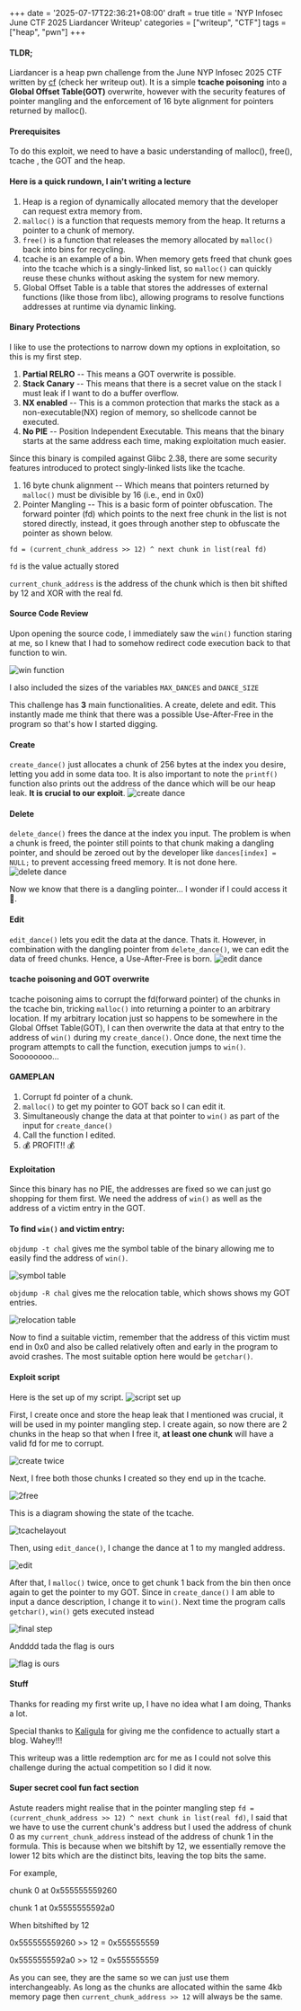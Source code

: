 +++
date = '2025-07-17T22:36:21+08:00'
draft = true
title = 'NYP Infosec June CTF 2025 Liardancer Writeup'
categories = ["writeup", "CTF"]
tags = ["heap", "pwn"]
+++

#### TLDR;

Liardancer is a heap pwn challenge from the June NYP Infosec 2025 CTF written by [cf](https://wrenches.online/nyp.html) (check her writeup out). 
It is a simple **tcache poisoning** into a **Global Offset Table(GOT)** overwrite, however with the security features of pointer mangling and the enforcement of 16 byte alignment for pointers returned by malloc().

#### Prerequisites
To do this exploit, we need to have a basic understanding of malloc(), free(), tcache , the GOT and the heap.

#### Here is a quick rundown, I ain't writing a lecture 

1. Heap is a region of dynamically allocated memory that the developer can request extra memory from.
1. `malloc()` is a function that requests memory from the heap. It returns a pointer to a chunk of memory.
1. `free()` is a function that releases the memory allocated by `malloc()` back into bins for recycling.
1. tcache is an example of a bin. When memory gets freed that chunk goes into the tcache which is a singly-linked list, so `malloc()` can quickly reuse these chunks without asking the system for new memory. 
1. Global Offset Table is a table that stores the addresses of external functions (like those from libc), allowing programs to resolve functions addresses at runtime via dynamic linking. 

#### Binary Protections

I like to use the protections to narrow down my options in exploitation, so this is my first step. 
1. **Partial RELRO** -- This means a GOT overwrite is possible.
1. **Stack Canary** -- This means that there is a secret value on the stack I must leak if I want to do a buffer overflow.
1. **NX enabled** -- This is a common protection that marks the stack as a non-executable(NX) region of memory, so shellcode cannot be executed. 
1. **No PIE** -- Position Independent Executable. This means that the binary starts at the same address each time, making exploitation much easier.

Since this binary is compiled against Glibc 2.38, there are some security features introduced to protect singly-linked lists like the tcache. 
1. 16 byte chunk alignment -- Which means that pointers returned by `malloc()` must be divisible by 16 (i.e., end in 0x0)
1. Pointer Mangling -- This is a basic form of pointer obfuscation. The forward pointer (fd) which points to the next free chunk in the list is not stored directly, instead, it goes through another step to obfuscate the pointer as shown below. 

`fd = (current_chunk_address >> 12) ^ next chunk in list(real fd)` 

`fd` is the value actually stored

`current_chunk_address` is the address of the chunk which is then bit shifted by 12 and XOR with the real fd.

#### Source Code Review
Upon opening the source code, I immediately saw the `win()` function staring at me, so I knew that I had to somehow redirect code execution back to that function to win.

![win function](/post/liardancer/images/winfunc.png)

I also included the sizes of the variables `MAX_DANCES` and `DANCE_SIZE`

This challenge has **3** main functionalities. A create, delete and edit. This instantly made me think that there was a possible Use-After-Free in the program so that's how I started digging. 

#### Create
`create_dance()` just allocates a chunk of 256 bytes at the index you desire, letting you add in some data too. It is also important to note the `printf()` function also prints out the address of the dance which will be our heap leak. **It is crucial to our exploit**.
![create dance](/post/liardancer/images/createdance.png)

#### Delete
`delete_dance()` frees the dance at the index you input. The problem is when a chunk is freed, the pointer still points to that chunk making a dangling pointer, and should be zeroed out by the developer like `dances[index] = NULL;` to prevent accessing freed memory. It is not done here. 
![delete dance](/post/liardancer/images/delete.png)

Now we know that there is a dangling pointer... I wonder if I could access it 🤔. 

#### Edit
`edit_dance()` lets you edit the data at the dance. Thats it. However, in combination with the dangling pointer from `delete_dance()`, we can edit the data of freed chunks. Hence, a Use-After-Free is born. 
![edit dance](/post/liardancer/images/edit.png)

#### tcache poisoning and GOT overwrite 
tcache poisoning aims to corrupt the fd(forward pointer) of the chunks in the tcache bin, tricking `malloc()` into returning a pointer to an arbitrary location. If my arbitrary location just so happens to be somewhere in the Global Offset Table(GOT), I can then overwrite the data at that entry to the address of `win()` during my `create_dance()`. Once done, the next time the program attempts to call the function, execution jumps to `win()`. Soooooooo...

#### GAMEPLAN
1. Corrupt fd pointer of a chunk. 
1. `malloc()` to get my pointer to GOT back so I can edit it.
1. Simultaneously change the data at that pointer to `win()` as part of the input for `create_dance()`
1. Call the function I edited. 
1. 💰 PROFIT!! 💰

#### Exploitation 
Since this binary has no PIE, the addresses are fixed so we can just go shopping for them first. We need the address of `win()` as well as the address of a victim entry in the GOT.

#### To find `win()` and victim entry:

`objdump -t chal` gives me the symbol table of the binary allowing me to easily find the address of `win()`.

![symbol table](/post/liardancer/images/symboltable.png)

`objdump -R chal` gives me the relocation table, which shows shows my GOT entries.

![relocation table](/post/liardancer/images/relocationtable.png)

Now to find a suitable victim, remember that the address of this victim must end in 0x0 and also be called relatively often and early in the program to avoid crashes. The most suitable option here would be `getchar()`.

#### Exploit script 
Here is the set up of my script.
![script set up](/post/liardancer/images/scriptsetup.png)

First, I create once and store the heap leak that I mentioned was crucial, it will be used in my pointer mangling step.
I create again, so now there are 2 chunks in the heap so that when I free it, **at least one chunk** will have a valid fd for me to corrupt.

![create twice](/post/liardancer/images/createtwice.png)

Next, I free both those chunks I created so they end up in the tcache.

![2free](/post/liardancer/images/2free.png)

This is a diagram showing the state of the tcache.

![tcachelayout](/post/liardancer/images/tcachelayout.png)

Then, using `edit_dance()`, I change the dance at 1 to my mangled address. 

![edit](/post/liardancer/images/edit1.png)

After that, I `malloc()` twice, once to get chunk 1 back from the bin then once again to get the pointer to my GOT. Since in `create_dance()` I am able to input a dance description, I change it to `win()`. Next time the program calls `getchar()`, `win()` gets executed instead

![final step](/post/liardancer/images/finalstep.png)

Andddd tada the flag is ours

![flag is ours](/post/liardancer/images/flagisours.png)

#### Stuff
Thanks for reading my first write up, I have no idea what I am doing, Thanks a lot. 

Special thanks to [Kaligula](https://kaligulaarmblessed.github.io/) for giving me the confidence to actually start a blog. Wahey!!!

This writeup was a little redemption arc for me as I could not solve this challenge during the actual competition so I did it now.

#### Super secret cool fun fact section
Astute readers might realise that in the pointer mangling step `fd = (current_chunk_address >> 12) ^ next chunk in list(real fd)`, I said that we have to use the current chunk's address but I used the address of chunk 0 as my `current_chunk_address` instead of the address of chunk 1 in the formula. This is because when we bitshift by 12, we essentially remove the lower 12 bits which are the distinct bits, leaving the top bits the same. 

For example,

chunk 0 at 0x555555559260

chunk 1 at 0x5555555592a0

When bitshifted by 12 

0x555555559260 >> 12 = 0x555555559

0x5555555592a0 >> 12 = 0x555555559

As you can see, they are the same so we can just use them interchangeably. As long as the chunks are allocated within the same 4kb memory page then `current_chunk_address >> 12` will always be the same.



